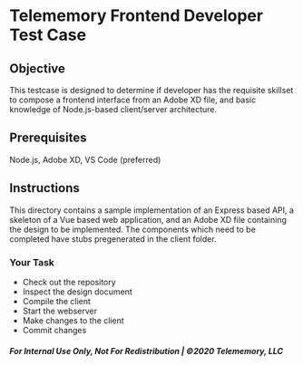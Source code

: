 # Telememory Frontend Developer Test Case

## Objective
 This testcase is designed to determine if developer has the requisite skillset to compose a frontend interface from an Adobe XD file, and basic knowledge of Node.js-based client/server architecture.


## Prerequisites
 Node.js, Adobe XD, VS Code (preferred)


## Instructions
 This directory contains a sample implementation of an Express based API, a skeleton of a Vue based web application, and an Adobe XD file containing 
the design to be implemented.  The components which need to be completed have stubs pregenerated in the client folder.


### Your Task

* Check out the repository
* Inspect the design document
* Compile the client
* Start the webserver
* Make changes to the client
* Commit changes


##### For Internal Use Only, Not For Redistribution | ©2020 Telememory, LLC
